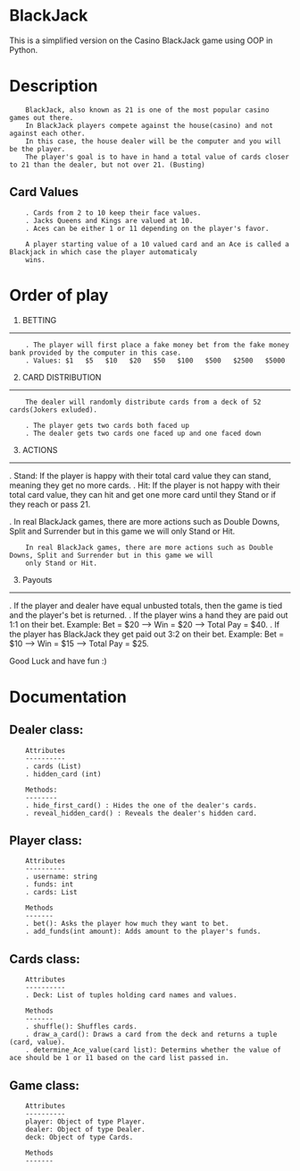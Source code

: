 # BlackJack
This is a simplified version on the Casino BlackJack game using OOP in Python.

# Description

        BlackJack, also known as 21 is one of the most popular casino games out there. 
        In BlackJack players compete against the house(casino) and not against each other. 
        In this case, the house dealer will be the computer and you will be the player. 
        The player's goal is to have in hand a total value of cards closer to 21 than the dealer, but not over 21. (Busting)

Card Values
-----------
        . Cards from 2 to 10 keep their face values.
        . Jacks Queens and Kings are valued at 10.
        . Aces can be either 1 or 11 depending on the player's favor.

        A player starting value of a 10 valued card and an Ace is called a Blackjack in which case the player automaticaly
        wins.


# Order of play
1. BETTING  
----------
        . The player will first place a fake money bet from the fake money bank provided by the computer in this case. 
        . Values: $1   $5   $10   $20   $50   $100   $500   $2500   $5000

2. CARD DISTRIBUTION
---------------------
        The dealer will randomly distribute cards from a deck of 52 cards(Jokers exluded).
        
        . The player gets two cards both faced up
        . The dealer gets two cards one faced up and one faced down

3. ACTIONS
----------
. Stand: If the player is happy with their total card value they can stand, meaning they get no more cards.
. Hit: If the player is not happy with their total card value, they can hit and get one more card until they Stand or if they reach or pass 21.

. In real BlackJack games, there are more actions such as Double Downs, Split and Surrender but in this game we will only Stand or Hit.

        In real BlackJack games, there are more actions such as Double Downs, Split and Surrender but in this game we will
        only Stand or Hit.
        
3. Payouts
----------
. If the player and dealer have equal unbusted totals, then the game is tied and the player's bet is returned.
. If the player wins a hand they are paid out 1:1 on their bet. Example: Bet = $20  --> Win = $20 --> Total Pay = $40.
. If the player has BlackJack they get paid out 3:2 on their bet. Example: Bet = $10 --> Win = $15 --> Total Pay = $25.

Good Luck and have fun :)


# Documentation

Dealer class:
--------------
        Attributes
        ----------
        . cards (List)
        . hidden_card (int)
        
        Methods:
        --------
        . hide_first_card() : Hides the one of the dealer's cards.
        . reveal_hidden_card() : Reveals the dealer's hidden card.

Player class:
-------------
        Attributes
        ----------
        . username: string
        . funds: int
        . cards: List
        
        Methods
        -------
        . bet(): Asks the player how much they want to bet.
        . add_funds(int amount): Adds amount to the player's funds.

Cards class:
------------
        Attributes
        ----------
        . Deck: List of tuples holding card names and values.
        
        Methods
        -------
        . shuffle(): Shuffles cards.
        . draw_a_card(): Draws a card from the deck and returns a tuple (card, value).
        . determine_Ace_value(card list): Determins whether the value of ace should be 1 or 11 based on the card list passed in.
        
Game class:
-----------
        Attributes
        ----------
        player: Object of type Player.
        dealer: Object of type Dealer.
        deck: Object of type Cards.
        
        Methods
        -------

